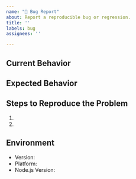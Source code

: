 ```yaml
---
name: "🐛 Bug Report"
about: Report a reproducible bug or regression.
title: ''
labels: bug
assignees: ''

---
```


## Current Behavior

<!-- Describe how the issue manifests -->

## Expected Behavior

<!-- Describe what the desired behaviour would be -->

## Steps to Reproduce the Problem

  1.
  2.

## Environment

- Version: <!-- Version set in package.json -->
- Platform: <!-- Win/Mac/Linux -->
- Node.js Version: <!-- Output of running `node -v` -->
